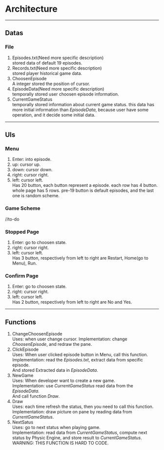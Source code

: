 # Architecture
---
## Datas
### File
1. Episodes.txt(Need more specific description)  
stored data of default 19 episodes.
2. Records.txt(Need more specific description)  
stored player historical game data.
3. ChoosenEpisode  
A integer stored the position of cursor.
4. EpisodeData(Need more specific description)  
temporally stored user choosen episode information.
5. CurrentGameStatus  
temporally stored information about current game status.
this data has more initial information than _EpisodeData_, because user have some operation, and it decide some initial data.
---
## UIs
### Menu
1. Enter: into episode.
2. up:  cursor up.
3. down: cursor down.
4. right: cursor right.
5. left: cursor left.  
Has 20 button, each button represent a episode.
each row has 4 button.
whole page has 5 rows.
pre-19 button is default episodes, and the last one is random scheme.

### Game Scheme
//to-do
### Stopped Page
1. Enter: go to choosen state.
2. right: cursor right.
3. left: cursor left.  
Has 3 button, respectively from left to right are Restart, Home(go to Menu), Run. 

### Confirm Page
1. Enter: go to choosen state.
2. right: cursor right.
3. left: cursor left.  
Has 2 button, respectively from left to right are No and Yes. 
---
## Functions
1. ChangeChoosenEpisode  
Uses: when user change cursor.
Implementation: change _ChoosenEpisode_, and redraw the pane.  
2. ClickEpisode  
Uses: When user clicked episode button in Menu, call this function.  
Implementation: read the _Episodes.txt_, extract data from specific episode.  
And stored Extracted data in _EpisodeData_.  
3. NewGame  
Uses: When developer want to create a new game.  
Implementation: use _CurrentGameStatus_ read data from the _EpisodeData_.  
And call function _Draw_.  
4. Draw  
Uses: each time refresh the status, then you need to call this function.  
Implementation: draw picture on pane by reading data from _CurrentGameStatus_.
5. NextSatus  
Uses: go to next status when playing game.  
Implementation: read data from _CurrentGameStatus_, compute next status by Physic Engine, and store result to _CurrentGameStatus_.  
WARNING: THIS FUNCTION IS HARD TO CODE. 